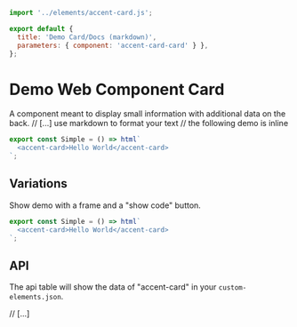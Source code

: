 ```js script
import '../elements/accent-card.js';

export default {
  title: 'Demo Card/Docs (markdown)',
  parameters: { component: 'accent-card-card' } },
};
```

# Demo Web Component Card

A component meant to display small information with additional data on the back.
// [...] use markdown to format your text
// the following demo is inline

```js story
export const Simple = () => html`
  <accent-card>Hello World</accent-card>
`;
```

## Variations

Show demo with a frame and a "show code" button.

```js preview-story
export const Simple = () => html`
  <accent-card>Hello World</accent-card>
`;
```

## API

The api table will show the data of "accent-card" in your `custom-elements.json`.

<sb-props of="accent-card-card"></sb-props>

// [...]